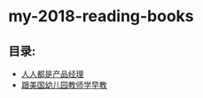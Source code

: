 # my-2018-reading-books


## 目录:
* [人人都是产品经理](everyone-is-a-product-manager)
* [跟美国幼儿园教师学早教](Learn-early-childhood-education-width-American-kindergarten-teachers)
